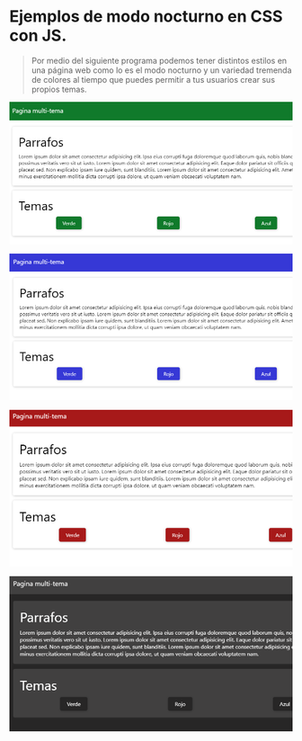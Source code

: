 # Ejemplos de modo nocturno en CSS con JS. 

> Por medio del siguiente programa podemos tener distintos estilos en una página web como lo es el modo nocturno y un variedad tremenda de colores al tiempo que puedes permitir a tus usuarios crear sus propios temas.

![](imagenes/verde.png)

![](imagenes/azul.png)

![](imagenes/rojo.png)

![](imagenes/nocturno.png)





